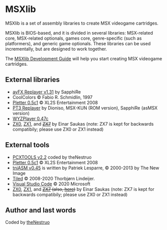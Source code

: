# MSXlib

MSXlib is a set of assembly libraries to create MSX videogame cartridges.

MSXlib is BIOS-based, and it is divided in several libraries: MSX-related core, MSX-related optionals, games core, genre-specific (such as platformers), and generic game optionals. These libraries can be used incrementally, but are designed to work together.

The [MSXlib Development Guide](doc/guide.md) will help you start creating MSX videogame cartridges.

## External libraries

* [ayFX Replayer v1.31](http://www.z80st.es/downloads/code/) by SapphiRe
* CoolColors &copy; Fabio R. Schmidlin, 1997
* [Pletter 0.5c1](http://xl2s.eu.pn/pletter.html) &copy; XL2S Entertainment 2008
* [PT3 Replayer](http://www.z80st.es/downloads/code/) by Dioniso, MSX-KUN (ROM version), SapphiRe (asMSX version)
* [WYZPlayer 0.47c](https://github.com/AugustoRuiz/WYZTracker)
* [ZX0](https://github.com/einar-saukas/ZX0), [ZX1](https://github.com/einar-saukas/ZX1), and ~~[ZX7](https://github.com/z88dk/z88dk/tree/master/libsrc/_DEVELOPMENT/compress/zx7/z80)~~ by Einar Saukas (note: ZX7 is kept for backwards compatibily; please use ZX0 or ZX1 instead)

## External tools

* [PCXTOOLS v2.2](https://github.com/theNestruo/pcxtools) coded by theNestruo
* [Pletter 0.5c1](http://xl2s.eu.pn/pletter.html) &copy; XL2S Entertainment 2008
* [tniASM v0.45](http://tniasm.tni.nl/) is written by Patriek Lesparre, &copy; 2000-2013 by The New Image
* [Tiled](http://www.mapeditor.org/) &copy; 2008-2020 Thorbjørn Lindeijer.
* [Visual Studio Code](https://code.visualstudio.com/) &copy; 2020 Microsoft
* [ZX0](https://github.com/einar-saukas/ZX0), [ZX1](https://github.com/einar-saukas/ZX1), and ~~[ZX7](https://github.com/z88dk/z88dk/tree/master/src/zx7) (also, [here](http://www.worldofspectrum.org/infoseekid.cgi?id=0027996))~~  by Einar Saukas (note: ZX7 is kept for backwards compatibily; please use ZX0 or ZX1 instead)

## Author and last words

Coded by [theNestruo](https://github.com/theNestruo)
